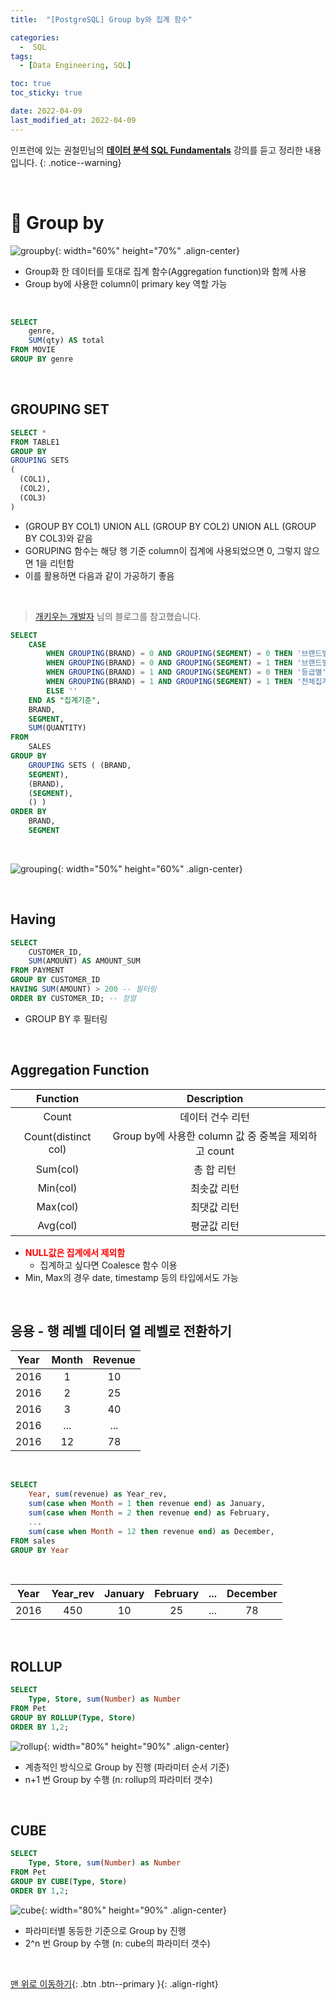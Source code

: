 ```yaml
---
title:  "[PostgreSQL] Group by와 집계 함수" 

categories:
  -  SQL
tags:
  - [Data Engineering, SQL]

toc: true
toc_sticky: true

date: 2022-04-09
last_modified_at: 2022-04-09
---
```


인프런에 있는 권철민님의 **[데이터 분석 SQL Fundamentals](https://www.inflearn.com/course/%EB%8D%B0%EC%9D%B4%ED%84%B0%EB%B6%84%EC%84%9D-sql-%ED%8E%80%EB%8D%94%EB%A9%98%ED%83%88/dashboard)** 강의를 듣고 정리한 내용입니다.
{: .notice--warning}

<br>

# 🐘 Group by

![groupby](https://user-images.githubusercontent.com/96368476/162585354-202b397b-32f0-417f-828a-658def627f0f.jpg){: width="60%" height="70%" .align-center}

- Group화 한 데이터를 토대로 집계 함수(Aggregation function)와 함께 사용
- Group by에 사용한 column이 primary key 역할 가능

<br>

``` sql
SELECT
    genre,
    SUM(qty) AS total
FROM MOVIE
GROUP BY genre
```

<br>


## GROUPING SET

``` sql
SELECT *
FROM TABLE1
GROUP BY
GROUPING SETS
(
  (COL1),
  (COL2),
  (COL3)
)
```

- (GROUP BY COL1) UNION ALL (GROUP BY COL2) UNION ALL (GROUP BY COL3)와 같음
- GORUPING 함수는 해당 행 기준 column이 집계에 사용되었으면 0, 그렇지 않으면 1을 리턴함
- 이를 활용하면 다음과 같이 가공하기 좋음

<br>

> [개키우는 개발자](https://dog-developers.tistory.com/151?category=896105) 님의 블로그를 참고했습니다.

``` sql
SELECT
	CASE
		WHEN GROUPING(BRAND) = 0 AND GROUPING(SEGMENT) = 0 THEN '브랜드별+등급별'
		WHEN GROUPING(BRAND) = 0 AND GROUPING(SEGMENT) = 1 THEN '브랜드별'
		WHEN GROUPING(BRAND) = 1 AND GROUPING(SEGMENT) = 0 THEN '등급별'
		WHEN GROUPING(BRAND) = 1 AND GROUPING(SEGMENT) = 1 THEN '전체집계'
		ELSE ''
	END AS "집계기준",
	BRAND,
	SEGMENT,
	SUM(QUANTITY)
FROM
	SALES
GROUP BY
	GROUPING SETS ( (BRAND,
	SEGMENT),
	(BRAND),
	(SEGMENT),
	() )
ORDER BY
	BRAND,
	SEGMENT
```

<br>

![grouping](https://user-images.githubusercontent.com/96368476/162586522-3aef9e1e-58e0-498b-9e6b-9181b6422a4a.png){: width="50%" height="60%" .align-center}


<br>



## Having

``` sql
SELECT
    CUSTOMER_ID,
    SUM(AMOUNT) AS AMOUNT_SUM
FROM PAYMENT
GROUP BY CUSTOMER_ID
HAVING SUM(AMOUNT) > 200 -- 필터링
ORDER BY CUSTOMER_ID; -- 정렬
```

- GROUP BY 후 필터링


<br>


## Aggregation Function

| Function | Description |
|:-:|:-:|
| Count | 데이터 건수 리턴 |
| Count(distinct col) | Group by에 사용한 column 값 중 중복을 제외하고 count |
| Sum(col) | 총 합 리턴 |
| Min(col) | 최솟값 리턴 |
| Max(col) | 최댓값 리턴 |
| Avg(col) | 평균값 리턴 |

- **<span style="color:red">NULL값은 집계에서 제외함</span>**
  - 집계하고 싶다면 Coalesce 함수 이용
- Min, Max의 경우 date, timestamp 등의 타입에서도 가능


<br>


## 응용 - 행 레벨 데이터 열 레벨로 전환하기

| Year | Month | Revenue |
|:-:|:-:|:-:|
| 2016 | 1 | 10 |
| 2016 | 2 | 25 |
| 2016 | 3 | 40 |
| 2016 | ... | ... |
| 2016 | 12 | 78 |

<br>

``` sql
SELECT
    Year, sum(revenue) as Year_rev,
    sum(case when Month = 1 then revenue end) as January, 
    sum(case when Month = 2 then revenue end) as February,
    ...
    sum(case when Month = 12 then revenue end) as December,
FROM sales
GROUP BY Year
```

<br>

| Year | Year_rev | January | February | ... | December |
|:-:|:-:|:-:|:-:|:-:|:-:|
| 2016 | 450 | 10 | 25 | ... | 78 |


<br>


## ROLLUP

``` sql
SELECT 
    Type, Store, sum(Number) as Number
FROM Pet
GROUP BY ROLLUP(Type, Store)
ORDER BY 1,2;
```

![rollup](https://user-images.githubusercontent.com/96368476/162589485-f72791de-6875-428a-8cf2-616246316c89.jpg){: width="80%" height="90%" .align-center}

- 계층적인 방식으로 Group by 진행 (파라미터 순서 기준)
- n+1 번 Group by 수행 (n: rollup의 파라미터 갯수)

<br>


## CUBE

``` sql
SELECT 
    Type, Store, sum(Number) as Number
FROM Pet
GROUP BY CUBE(Type, Store)
ORDER BY 1,2;
```

![cube](https://user-images.githubusercontent.com/96368476/162589486-7ee390da-990e-4222-b138-f558efe28e68.jpg){: width="80%" height="90%" .align-center}

- 파라미터별 동등한 기준으로 Group by 진행
- 2^n 번 Group by 수행 (n: cube의 파라미터 갯수)




<br>

[맨 위로 이동하기](#){: .btn .btn--primary }{: .align-right}
